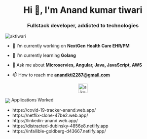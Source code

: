 <h1 align="center">Hi 👋, I'm Anand kumar tiwari</h1>
<h3 align="center">Fullstack developer, addicted to technologies</h3>

<p align="left"> <img src="https://komarev.com/ghpvc/?username=aktiwari" alt="aktiwari" /> </p>

- 🔭 I’m currently working on **NextGen Health Care EHR/PM**

- 🌱 I’m currently learning **Golang**

- 💬 Ask me about **Microservies, Angular, Java, JavaScript, AWS**

- 📫 How to reach me **anandkti2287@gmail.com**


<p align="center">
<a href="https://fb.com/akumartiwari" target="blank"><img align="center" src="https://cdn.jsdelivr.net/npm/simple-icons@3.0.1/icons/facebook.svg" alt="akumartiwari" height="30" width="30" /></a>
</p>
<img align="center" src="https://github-readme-stats.vercel.app/api/top-langs/?username=aktiwari2287&theme=radical" />
Applications Worked
<ul>
  <li>https://covid-19-tracker-anand.web.app/</li>
  <li>https://netflix-clone-47be2.web.app/</li>
  <li>https://linkedin-anand.web.app/</li>
  <li>https://distracted-dubinsky-4856e8.netlify.app </li>
  <li>https://infallible-goldberg-d43667.netlify.app/</li>
</ul> 



